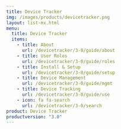 ```yaml
---
title: Device Tracker
img: /images/products/devicetracker.png
layout: list-mx.html
menu:
  title: Device Tracker
  items:
    - title: About
      url: /devicetracker/3-0/guide/about
    - title: User Roles
      url: /devicetracker/3-0/guide/roles
    - title: Install & Setup
      url: /devicetracker/3-0/guide/setup
    - title: Device Management
      url: /devicetracker/3-0/guide/mgmt
    - title: Device Tracking
      url: /devicetracker/3-0/guide/use
    - icon: fa fa-search
      url: /devicetracker/3-0/search
product: Device Tracker
productversion: "3.0"
---
```

